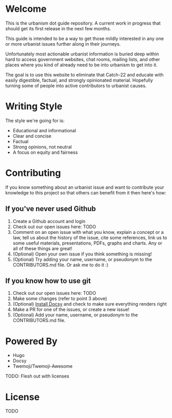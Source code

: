 # Welcome

This is the urbanism dot guide repository. A current work in progress that should get its first release in the next few months.

This guide is intended to be a way to get those mildly interested in any one or more urbanist issues further along in their journeys.

Unfortunately most actionable urbanist information is buried deep within hard to access government websites, chat rooms, mailing lists, and other places where you kind of already need to be into urbanism to get into it.

The goal is to use this website to eliminate that Catch-22 and educate with easily digestible, factual, and strongly opinionated material. Hopefully turning some of people into active contributors to urbanist causes.

# Writing Style

The style we're going for is:

- Educational and informational
- Clear and concise
- Factual
- Strong opinions, not neutral
- A focus on equity and fairness

# Contributing

If you know something about an urbanist issue and want to contribute your knowledge to this project so that others can benefit from it then here's how:

## If you've never used Github

1. Create a Github account and login
1. Check out our open issues here: TODO
1. Comment on an open issue with what you know, explain a concept or a law, tell us about the history of the issue, cite some references, link us to some useful materials, presentations, PDFs, graphs and charts. Any or all of these things are great!
1. (Optional) Open your own issue if you think something is missing!
1. (Optional) Try adding your name, username, or pseudonym to the CONTRIBUTORS.md file. Or ask me to do it :)

## If you know how to use git

1. Check out our open issues here: TODO
1. Make some changes (refer to point 3 above)
1. (Optional) [Install Docsy](https://www.docsy.dev/docs/get-started/) and check to make sure everything renders right
1. Make a PR for one of the issues, or create a new issue!
1. (Optional) Add your name, username, or pseudonym to the CONTRIBUTORS.md file.

# Powered By
- Hugo
- Docsy
- Twemoji/Twemoji-Awesome

TODO: Flesh out with licenses

# License

TODO